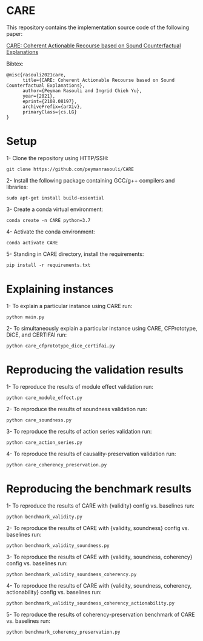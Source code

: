 # CARE

This repository contains the implementation source code of the following paper:

[CARE: Coherent Actionable Recourse based on Sound Counterfactual Explanations](https://arxiv.org/abs/2108.08197)

Bibtex:

    @misc{rasouli2021care,
          title={CARE: Coherent Actionable Recourse based on Sound Counterfactual Explanations}, 
          author={Peyman Rasouli and Ingrid Chieh Yu},
          year={2021},
          eprint={2108.08197},
          archivePrefix={arXiv},
          primaryClass={cs.LG}
    }

# Setup
1- Clone the repository using HTTP/SSH:
```
git clone https://github.com/peymanrasouli/CARE
```
2- Install the following package containing GCC/g++ compilers and libraries:
```
sudo apt-get install build-essential
```
3- Create a conda virtual environment:
```
conda create -n CARE python=3.7
```
4- Activate the conda environment: 
```
conda activate CARE
```
5- Standing in CARE directory, install the requirements:
```
pip install -r requirements.txt
```

# Explaining instances
1- To explain a particular instance using CARE run:
```
python main.py
```
2- To simultaneously explain a particular instance using CARE, CFPrototype, DiCE, and CERTIFAI run:
```
python care_cfprototype_dice_certifai.py
```

# Reproducing the validation results
1- To reproduce the results of module effect validation run:
```
python care_module_effect.py
```
2- To reproduce the results of soundness validation run:
```
python care_soundness.py
```
3- To reproduce the results of action series validation run:
```
python care_action_series.py
```
4- To reproduce the results of causality-preservation validation run:
```
python care_coherency_preservation.py
```

# Reproducing the benchmark results
1- To reproduce the results of CARE with {validity} config vs. baselines run:
```
python benchmark_validity.py
```
2- To reproduce the results of CARE with {validity, soundness} config vs. baselines run:
```
python benchmark_validity_soundness.py
```
3- To reproduce the results of CARE with {validity, soundness, coherency} config vs. baselines run:
```
python benchmark_validity_soundness_coherency.py
```
4- To reproduce the results of CARE with {validity, soundness, coherency, actionability} config vs. baselines run:
```
python benchmark_validity_soundness_coherency_actionability.py
```
5- To reproduce the results of coherency-preservation benchmark of CARE vs. baselines run:
```
python benchmark_coherency_preservation.py
```
